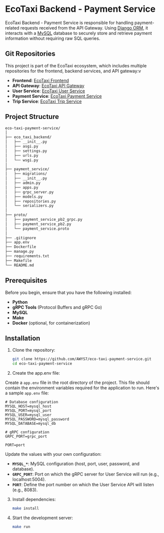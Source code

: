 # EcoTaxi Backend - Payment Service

EcoTaxi Backend - Payment Service is responsible for handling payment-related requests received from the API Gateway. Using [Django ORM](https://docs.djangoproject.com/en/5.1/), it interacts with a [MySQL](https://dev.mysql.com/doc/) database to securely store and retrieve payment information without requiring raw SQL queries.

## Git Repositories

This project is part of the EcoTaxi ecosystem, which includes multiple repositories for the frontend, backend services, and API gateway:v

- **Frontend**: [EcoTaxi Frontend](https://github.com/haiyen11231/eco-taxi-frontend.git)
- **API Gateway**: [EcoTaxi API Gateway](https://github.com/haiyen11231/eco-taxi-api-gateway.git)
- **User Service**: [EcoTaxi User Service](https://github.com/haiyen11231/eco-taxi-backend-user-service.git)
- **Payment Service**: [EcoTaxi Payment Service](https://github.com/AWYS7/eco-taxi-payment-service.git)
- **Trip Service**: [EcoTaxi Trip Service](https://github.com/lukea11/eco-taxi-backend-trip-service.git)

## Project Structure

```bash
eco-taxi-payment-service/
│
├── eco_taxi_backend/
│   ├── __init__.py
│   ├── asgi.py
│   ├── settings.py
│   ├── urls.py
│   └── wsgi.py
│
├── payment_service/
│   ├── migrations/
│   ├── __init__.py
│   ├── admin.py
│   ├── apps.py
│   ├── grpc_server.py
│   ├── models.py
│   ├── repositories.py
│   └── serializers.py
│
├── proto/
│   ├── payment_service_pb2_grpc.py
│   ├── payment_service_pb2.py
│   └── payment_service.proto
│
├── .gitignore
├── app.env
├── Dockerfile
├── manage.py
├── requirements.txt
├── Makefile
└── README.md
```

## Prerequisites

Before you begin, ensure that you have the following installed:

- **Python**
- **gRPC Tools** (Protocol Buffers and gRPC Go)
- **MySQL**
- **Make**
- **Docker** (optional, for containerization)

## Installation

1. Clone the repository:

   ```bash
   git clone https://github.com/AWYS7/eco-taxi-payment-service.git
   cd eco-taxi-payment-service
   ```

2. Create the app.env file:

Create a `app.env` file in the root directory of the project. This file should contain the environment variables required for the application to run. Here's a sample `app.env` file:

```env
# Database configuration
MYSQL_HOST=mysql_host
MYSQL_PORT=mysql_port
MYSQL_USER=mysql_user
MYSQL_PASSWORD=mysql_password
MYSQL_DATABASE=mysql_db

# gRPC configuration
GRPC_PORT=grpc_port

PORT=port
```

Update the values with your own configuration:

- **`MYSQL_*`**: MySQL configuration (host, port, user, password, and database).
- **`GRPC_PORT`**: Port on which the gRPC server for User Service will run (e.g., localhost:5004).
- **`PORT`**: Define the port number on which the User Service API will listen (e.g., 8083).

3. Install dependencies:

   ```bash
   make install
   ```

4. Start the development server:

   ```bash
   make run
   ```
